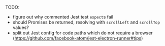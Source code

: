 TODO:
- figure out why commented Jest test `expect`s fail
- should Promises be returned, resolving with `scrollLeft` and  `scrollTop` values?
- split out Jest config for code paths which do not require a browser (https://github.com/facebook-atom/jest-electron-runner#tips)